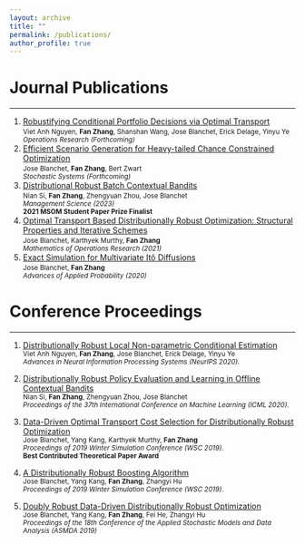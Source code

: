 ```yaml
---
layout: archive
title: ""
permalink: /publications/
author_profile: true
---
```


# Journal Publications
------------
1. [Robustifying Conditional Portfolio Decisions via Optimal Transport](
    https://arxiv.org/abs/2103.16451
)<br>
<small>Viet Anh Nguyen, **Fan Zhang**, Shanshan Wang, Jose Blanchet, Erick Delage, Yinyu Ye<br>
<em>Operations Research (Forthcoming)</em></small>
2. [Efficient Scenario Generation for Heavy-tailed Chance Constrained Optimization](
    https://pubsonline.informs.org/doi/10.1287/stsy.2021.0021
)<br>
<small>Jose Blanchet, **Fan Zhang**, Bert Zwart<br>
<em>Stochastic Systems (Forthcoming)</em></small>
3. [Distributional Robust Batch Contextual Bandits](
    https://pubsonline.informs.org/doi/abs/10.1287/mnsc.2023.4678
)<br>
<small>Nian Si, **Fan Zhang**, Zhengyuan Zhou, Jose Blanchet<br>
<em>Management Science (2023)</em><br>
**2021 MSOM Student Paper Prize Finalist**</small>
4. [Optimal Transport Based Distributionally Robust Optimization: Structural Properties and Iterative Schemes](
    https://pubsonline.informs.org/doi/abs/10.1287/moor.2021.1178
)<br>
<small>Jose Blanchet, Karthyek Murthy, **Fan Zhang**<br>
<em>Mathematics of Operations Research (2021)</em></small>
5. [Exact Simulation for Multivariate Itô Diffusions]( 
https://www.cambridge.org/core/journals/advances-in-applied-probability/article/abs/exact-simulation-for-multivariate-ito-diffusions/580E7AF2DC0A4081487A88762918CF31
)<br>
<small>Jose Blanchet, **Fan Zhang**<br>
<em>Advances of Applied Probability (2020) </em></small>


# Conference Proceedings
------------

1. [Distributionally Robust Local Non-parametric Conditional Estimation](https://papers.nips.cc/paper/2020/file/adf854f418fc96fb01ad92a2ed2fc35c-Paper.pdf
)<br>
<small>Viet Anh Nguyen, **Fan Zhang**, Jose Blanchet, Erick Delage, Yinyu Ye<br>
<em> Advances in Neural Information Processing Systems (NeurIPS 2020). </em></small><br>

2. [Distributionally Robust Policy Evaluation and Learning in Offline Contextual Bandits](
http://proceedings.mlr.press/v119/si20a.html
)<br>
<small>Nian Si, **Fan Zhang**, Zhengyuan Zhou, Jose Blanchet<br>
<em> Proceedings of the 37th International Conference on Machine Learning (ICML 2020). </em></small><br>

3. [Data-Driven Optimal Transport Cost Selection for Distributionally Robust Optimization](
https://ieeexplore.ieee.org/stamp/stamp.jsp?tp=&arnumber=9004785
)<br>
<small>Jose Blanchet, Yang Kang, Karthyek Murthy, **Fan Zhang**<br>
<em> Proceedings of 2019 Winter Simulation Conference (WSC 2019).</em><br>
**Best Contributed Theoretical Paper Award**</small><br>

4. [A Distributionally Robust Boosting Algorithm](
https://ieeexplore.ieee.org/stamp/stamp.jsp?tp=&arnumber=9004804
)<br>
<small>Jose Blanchet, Yang Kang, **Fan Zhang**, Zhangyi Hu<br>
<em> Proceedings of 2019 Winter Simulation Conference (WSC 2019). </em></small><br>

5. [Doubly Robust Data-Driven Distributionally Robust Optimization](
https://arxiv.org/pdf/1705.07168.pdf
)<br>
<small>Jose Blanchet, Yang Kang, **Fan Zhang**, Fei He, Zhangyi Hu<br>
<em>Proceedings of the 18th Conference of the Applied Stochastic Models and Data Analysis (ASMDA 2019)</em></small><br>


<!---
{% if author.googlescholar %}
  You can also find my articles on <u><a href="{{author.googlescholar}}">my Google Scholar profile</a>.</u>
{% endif %}

{% include base_path %}

{% for post in site.publications reversed %}
  {% include archive-single.html %}
{% endfor %}
-->


